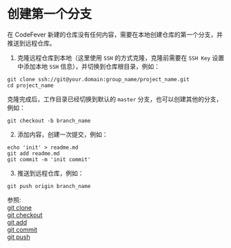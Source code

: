 
# 创建第一个分支

在 CodeFever 新建的仓库没有任何内容，需要在本地创建仓库的第一个分支，并推送到远程仓库。

1. 克隆远程仓库到本地（这里使用 `SSH` 的方式克隆，克隆前需要在 `SSH Key` 设置中添加本地 `SSH` 信息），并切换到仓库根目录，例如：

```shell
git clone ssh://git@your.domain:group_name/project_name.git
cd project_name
```

克隆完成后，工作目录已经切换到默认的 `master` 分支，也可以创建其他的分支，例如：

```shell
git checkout -b branch_name
```

2. 添加内容，创建一次提交，例如：

```shell
echo 'init' > readme.md
git add readme.md
git commit -m 'init commit'
```

3. 推送到远程仓库，例如：

```shell
git push origin branch_name
```

参照:    
[git clone](git_command_reference.md#git-clone)    
[git checkout](git_command_reference.md#git-checkout)    
[git add](git_command_reference.md#git-add)    
[git commit](git_command_reference.md#git-commit)    
[git push](git_command_reference.md#git-push)    

